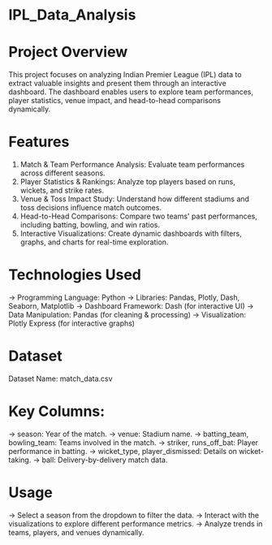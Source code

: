 # IPL_Data_Analysis

# Project Overview
This project focuses on analyzing Indian Premier League (IPL) data to extract valuable insights and present them through an interactive dashboard. The dashboard enables users to explore team performances, player statistics, venue impact, and head-to-head comparisons dynamically.

# Features
1) Match & Team Performance Analysis: Evaluate team performances across different seasons.
2) Player Statistics & Rankings: Analyze top players based on runs, wickets, and strike rates.
3) Venue & Toss Impact Study: Understand how different stadiums and toss decisions influence match outcomes.
4) Head-to-Head Comparisons: Compare two teams' past performances, including batting, bowling, and win ratios.
5) Interactive Visualizations: Create dynamic dashboards with filters, graphs, and charts for real-time exploration.

# Technologies Used
-> Programming Language: Python
-> Libraries: Pandas, Plotly, Dash, Seaborn, Matplotlib
-> Dashboard Framework: Dash (for interactive UI)
-> Data Manipulation: Pandas (for cleaning & processing)
-> Visualization: Plotly Express (for interactive graphs)

# Dataset
Dataset Name: match_data.csv
# Key Columns:
-> season: Year of the match.
-> venue: Stadium name.
-> batting_team, bowling_team: Teams involved in the match.
-> striker, runs_off_bat: Player performance in batting.
-> wicket_type, player_dismissed: Details on wicket-taking.
-> ball: Delivery-by-delivery match data.

# Usage
-> Select a season from the dropdown to filter the data.
-> Interact with the visualizations to explore different performance metrics.
-> Analyze trends in teams, players, and venues dynamically.

